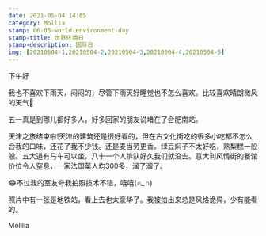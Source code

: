 ```yaml
---
date: 2021-05-04 14:05
category: Mollia
stamp: 06-05-world-environment-day
stamp-title: 世界环境日
stamp-description: 国际日
img: [20210504-1,20210504-2,20210504-3,20210504-4,20210504-5]
---
```


<p>
下午好

我也不喜欢下雨天，闷闷的，尽管下雨天好睡觉也不怎么喜欢。比较喜欢晴朗微风的天气🤣

五一真是到哪儿都好多人，好多回家的朋友说堵在了合肥南站。

天津之旅结束啦!天津的建筑还是很好看的，但在古文化街吃的很多小吃都不怎么合我的口味，还花了我不少钱。还是麦当劳更香。绿豆焖子不太好吃，熟梨糕一般般。五大道有马车可以坐，八十一个人排队好久我们就没去。意大利风情街的餐馆价位令人窒息，一家法国菜人均300多，溜了溜了。

😂不过我的室友夸我拍照技术不错，嘻嘻(*∩_∩*)

照片中有一张是地铁站，看上去也太豪华了。我被拍出来总是风格诡异，少有能看的。

Molllia
</p>